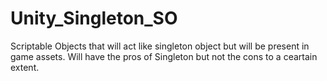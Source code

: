 # Unity_Singleton_SO
 Scriptable Objects that will act like singleton object but will be present in game assets. Will have the pros of Singleton but not the cons to a ceartain extent.
